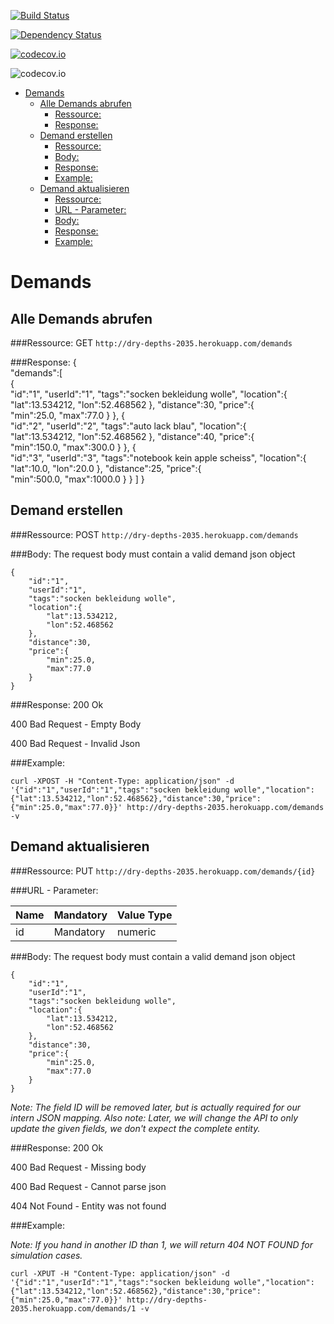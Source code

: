 [![Build Status](https://travis-ci.org/HTW-Projekt-2014-Commercetools/api.svg?branch=master)](https://travis-ci.org/HTW-Projekt-2014-Commercetools/api)

[![Dependency Status](https://www.versioneye.com/java/io.sphere.sdk.jvm:models/1.0.0-M7/badge.svg)](https://www.versioneye.com/java/io.sphere.sdk.jvm:models/1.0.0-M7)

[![codecov.io](https://codecov.io/github/HTW-Projekt-2014-Commercetools/api/coverage.svg?branch=master)](https://codecov.io/github/HTW-Projekt-2014-Commercetools/api?branch=master)

![codecov.io](https://codecov.io/github/HTW-Projekt-2014-Commercetools/api/branch.svg?branch=master)

- [Demands](#)
	- [Alle Demands abrufen](#)
		- [Ressource:](#)
		- [Response:](#)
	- [Demand erstellen](#)
		- [Ressource:](#)
		- [Body:](#)
		- [Response:](#)
		- [Example:](#)
	- [Demand aktualisieren](#)
		- [Ressource:](#)
		- [URL - Parameter:](#)
		- [Body:](#)
		- [Response:](#)
		- [Example:](#)

# Demands

## Alle Demands abrufen
###Ressource:
GET `http://dry-depths-2035.herokuapp.com/demands`

###Response:
    {  
       "demands":[  
          {  
             "id":"1",
             "userId":"1",
             "tags":"socken bekleidung wolle",
             "location":{  
                "lat":13.534212,
                "lon":52.468562
             },
             "distance":30,
             "price":{  
                "min":25.0,
                "max":77.0
             }
          },
          {  
             "id":"2",
             "userId":"2",
             "tags":"auto lack blau",
             "location":{  
                "lat":13.534212,
                "lon":52.468562
             },
             "distance":40,
             "price":{  
                "min":150.0,
                "max":300.0
             }
          },
          {  
             "id":"3",
             "userId":"3",
             "tags":"notebook kein apple scheiss",
             "location":{  
                "lat":10.0,
                "lon":20.0
             },
             "distance":25,
             "price":{  
                "min":500.0,
                "max":1000.0
             }
          }
       ]
    }

## Demand erstellen
###Ressource:
POST `http://dry-depths-2035.herokuapp.com/demands`

###Body:
The request body must contain a valid demand json object

    {
        "id":"1",
        "userId":"1",
        "tags":"socken bekleidung wolle",
        "location":{
            "lat":13.534212,
            "lon":52.468562
        },
        "distance":30,
        "price":{
            "min":25.0,
            "max":77.0
        }
    }

###Response:
200 Ok

400 Bad Request - Empty Body

400 Bad Request - Invalid Json

###Example:

    curl -XPOST -H "Content-Type: application/json" -d '{"id":"1","userId":"1","tags":"socken bekleidung wolle","location":{"lat":13.534212,"lon":52.468562},"distance":30,"price":{"min":25.0,"max":77.0}}' http://dry-depths-2035.herokuapp.com/demands -v

## Demand aktualisieren
###Ressource:
PUT `http://dry-depths-2035.herokuapp.com/demands/{id}`

###URL - Parameter:

| Name | Mandatory | Value Type |
| ---- | --------- | ---------- |
| id | Mandatory | numeric |


###Body:
The request body must contain a valid demand json object

    {
        "id":"1",
        "userId":"1",
        "tags":"socken bekleidung wolle",
        "location":{
            "lat":13.534212,
            "lon":52.468562
        },
        "distance":30,
        "price":{
            "min":25.0,
            "max":77.0
        }
    }
	
*Note: The field ID will be removed later, but is actually required for our intern JSON mapping.*
*Also note: Later, we will change the API to only update the given fields, we don't expect the complete entity.*

###Response:
200 Ok

400 Bad Request - Missing body

400 Bad Request - Cannot parse json

404 Not Found - Entity was not found

###Example:

*Note: If you hand in another ID than 1, we will return 404 NOT FOUND for simulation cases.*

    curl -XPUT -H "Content-Type: application/json" -d '{"id":"1","userId":"1","tags":"socken bekleidung wolle","location":{"lat":13.534212,"lon":52.468562},"distance":30,"price":{"min":25.0,"max":77.0}}' http://dry-depths-2035.herokuapp.com/demands/1 -v 
